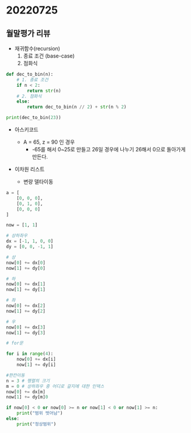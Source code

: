 # 20220725

## 월말평가 리뷰

- 재귀함수(recursion)
  1.  종료 조건 (base-case)
  2.  점화식

```python
def dec_to_bin(n):
    # 1. 종료 조건
    if n < 2:
        return str(n)
    # 2. 점화식
    else:
        return dec_to_bin(n // 2) + str(n % 2)

print(dec_to_bin(23))
```

- 아스키코드

  - A = 65, z = 90 인 경우
    - -65를 해서 0~25로 만들고 26일 경우에 나누기 26해서 0으로 돌아가게 만든다.

- 이차원 리스트
  - 변량 델타이동

```python
a = [
    [0, 0, 0],
    [0, 1, 0],
    [0, 0, 0]
]

now = [1, 1]

# 상하좌우
dx = [-1, 1, 0, 0]
dy = [0, 0, -1, 1]

# 상
now[0] += dx[0]
now[1] += dy[0]

# 하
now[0] += dx[1]
now[1] += dy[1]

# 좌
now[0] += dx[2]
now[1] += dy[2]

# 우
now[0] += dx[3]
now[1] += dy[3]

# for문

for i in range(4):
    now[0] += dx[i]
    now[1] += dy[i]

#한칸이동
n = 3 # 행렬의 크기
m = 0 # 상하좌우 중 어디로 갈지에 대한 인덱스
now[0] += dx[m]
now[1] += dy[m]0

if now[0] < 0 or now[0] >= n or now[1] < 0 or now[1] >= n:
    print("범위 벗어남")
else:
    print("정상범위")
```
